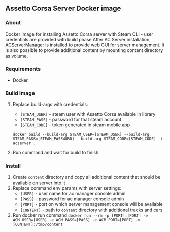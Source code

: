 ## Assetto Corsa Server Docker image

### About
Docker image for installing Assetto Corsa server with Steam CLI - user credentials are provided with build phase
After AC Server installation, [ACServerManager](https://github.com/jo3stevens/ACServerManager) is installed to provide 
web GUI for server management. It is also possible to provide additional content by mounting content directory as volume.

### Requirements
- Docker

### Build Image
1. Replace build-args with credentials:
    - `[STEAM_USER]` - steam user with Assetto Corsa available in library
    - `[STEAM_PASS]` - password for that steam account
    - `[STEAM_CODE]` - token generated in steam mobile app
    
    `docker build --build-arg STEAM_USER=[STEAM_USER] --build-arg STEAM_PASS=[STEAM_PASSWORD] --build-arg STEAM_CODE=[STEAM_CODE] -t acserver .`
1. Run command and wait for build to finish

### Install
1. Create `content` directory and copy all additional content that should be available on server into it
1. Replace command env params with server settings:   
    - `[USER]` - user name for ac manager console admin
    - `[PASS]` - password for ac manager console admin
    - `[PORT]` - port on which server management console will be available
    - `[CONTENT]` - path to `content` directory with additional tracks and cars
1. Run docker run command 
   `docker run --rm -p [PORT]:[PORT] -e ACM_USER=[USER] -e ACM_PASS=[PASS] -e ACM_PORT=[PORT] -v [CONTENT]:/tmp/content`